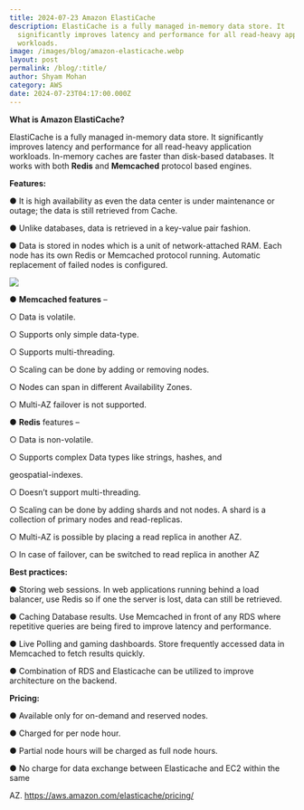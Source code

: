 ```yaml
---
title: 2024-07-23 Amazon ElastiCache
description: ElastiCache is a fully managed in-memory data store. It
  significantly improves latency and performance for all read-heavy application
  workloads.
image: /images/blog/amazon-elasticache.webp
layout: post
permalink: /blog/:title/
author: Shyam Mohan
category: AWS
date: 2024-07-23T04:17:00.000Z
---
```



**What is Amazon ElastiCache?**

ElastiCache is a fully managed in-memory data store. It significantly improves latency and performance for all read-heavy application workloads. In-memory caches are faster than disk-based databases. It works with both **Redis** and **Memcached** protocol based engines.

  

**Features:**

● It is high availability as even the data center is under maintenance or outage; the data is still retrieved from Cache.

● Unlike databases, data is retrieved in a key-value pair fashion.

● Data is stored in nodes which is a unit of network-attached RAM. Each node has its own Redis or Memcached protocol running. Automatic replacement of failed nodes is configured.

  

![](https://lh7-rt.googleusercontent.com/docsz/AD_4nXcUPxMCGGTyFs7-JdjvzMardqTlN6i2CtwJ5zbo-0Gc9Z1nQp8_tciqcflQBhcpB8kzMqPsI9NZn_ilMlt74tvyQ23x9rXarHm7TGo5jaGtC2CSKTYFhp4VaOjKWAtjio735lcUAOTXs81EMfavboIfFq67?key=DolJBsYn1X8zMHIyAnLicQ)

  
  

● **Memcached features** –

○ Data is volatile.

○ Supports only simple data-type.

○ Supports multi-threading.

○ Scaling can be done by adding or removing nodes.

○ Nodes can span in different Availability Zones.

○ Multi-AZ failover is not supported.

● **Redis** features –

○ Data is non-volatile.

○ Supports complex Data types like strings, hashes, and

geospatial-indexes.

○ Doesn’t support multi-threading.

○ Scaling can be done by adding shards and not nodes. A shard is a collection of primary nodes and read-replicas.

○ Multi-AZ is possible by placing a read replica in another AZ.

○ In case of failover, can be switched to read replica in another AZ

  

**Best practices:**

● Storing web sessions. In web applications running behind a load balancer, use Redis so if one the server is lost, data can still be retrieved.

● Caching Database results. Use Memcached in front of any RDS where repetitive queries are being fired to improve latency and performance.

● Live Polling and gaming dashboards. Store frequently accessed data in Memcached to fetch results quickly.

● Combination of RDS and Elasticache can be utilized to improve architecture on the backend.

  

**Pricing:**

● Available only for on-demand and reserved nodes.

● Charged for per node hour.

● Partial node hours will be charged as full node hours.

● No charge for data exchange between Elasticache and EC2 within the same

AZ. https://aws.amazon.com/elasticache/pricing/
